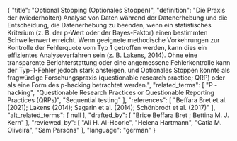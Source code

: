 {
    "title": "Optional Stopping (Optionales Stoppen)",
    "definition": "Die Praxis der (wiederholten) Analyse von Daten während der Datenerhebung und die Entscheidung, die Datenerhebung zu beenden, wenn ein statistisches Kriterium (z. B. der p-Wert oder der Bayes-Faktor) einen bestimmten Schwellenwert erreicht. Wenn geeignete methodische Vorkehrungen zur Kontrolle der Fehlerquote vom Typ 1 getroffen werden, kann dies ein effizientes Analyseverfahren sein (z. B. Lakens, 2014). Ohne eine transparente Berichterstattung oder eine angemessene Fehlerkontrolle kann der Typ-1-Fehler jedoch stark ansteigen, und Optionales Stoppen könnte als fragwürdige Forschungspraxis (questionable research practice; QRP) oder als eine Form des p-hacking betrachtet werden.",
    "related_terms": [
        "P -hacking",
        "Questionable Research Practices or Questionable Reporting Practices (QRPs)",
        "Sequential testing"
    ],
    "references": [
        "Beffara Bret et al. (2021); Lakens (2014); Sagarin et al. (2014); Schönbrodt et al. (2017)"
    ],
    "alt_related_terms": [
        null
    ],
    "drafted_by": [
        "Brice Beffara Bret ; Bettina M. J. Kern"
    ],
    "reviewed_by": [
        "Ali H. Al-Hoorie",
        "Helena Hartmann",
        "Catia M. Oliveira",
        "Sam Parsons"
    ],
    "language": "german"
}